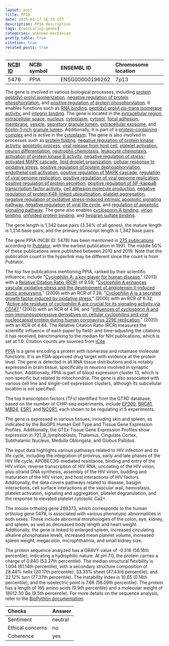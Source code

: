 ```yaml
---
layout: post
title: PPIA
date: 2025-01-17 16:55 CST
description: PPIA description
tags: [cooccuring-genes]
categories: unknown-mechanism
pretty_table: true
citation: true
related_posts: true
---
```




| [NCBI ID](https://www.ncbi.nlm.nih.gov/gene/5478) | NCBI symbol | ENSEMBL ID | Chromosome location |
| :-------- | :------- | :-------- | :------- |
| 5478  | PPIA | ENSG00000196262 | 7p13  |



The gene is involved in various biological processes, including [protein peptidyl-prolyl isomerization](https://amigo.geneontology.org/amigo/term/GO:0000413), [negative regulation of protein phosphorylation](https://amigo.geneontology.org/amigo/term/GO:0001933), and [positive regulation of protein phosphorylation](https://amigo.geneontology.org/amigo/term/GO:0001934). It enables functions such as [RNA binding](https://amigo.geneontology.org/amigo/term/GO:0003723), [peptidyl-prolyl cis-trans isomerase activity](https://amigo.geneontology.org/amigo/term/GO:0003755), and [integrin binding](https://amigo.geneontology.org/amigo/term/GO:0005178). The gene is located in the [extracellular region](https://amigo.geneontology.org/amigo/term/GO:0005576), [extracellular space](https://amigo.geneontology.org/amigo/term/GO:0005615), [nucleus](https://amigo.geneontology.org/amigo/term/GO:0005634), [cytoplasm](https://amigo.geneontology.org/amigo/term/GO:0005737), [cytosol](https://amigo.geneontology.org/amigo/term/GO:0005829), [focal adhesion](https://amigo.geneontology.org/amigo/term/GO:0005925), [membrane](https://amigo.geneontology.org/amigo/term/GO:0016020), [vesicle](https://amigo.geneontology.org/amigo/term/GO:0031982), [secretory granule lumen](https://amigo.geneontology.org/amigo/term/GO:0034774), [extracellular exosome](https://amigo.geneontology.org/amigo/term/GO:0070062), and [ficolin-1-rich granule lumen](https://amigo.geneontology.org/amigo/term/GO:1904813). Additionally, it is part of a [protein-containing complex](https://amigo.geneontology.org/amigo/term/GO:0032991) and is active in the [cytoplasm](https://amigo.geneontology.org/amigo/term/GO:0005737). The gene is also involved in processes such as [protein folding](https://amigo.geneontology.org/amigo/term/GO:0006457), [negative regulation of protein kinase activity](https://amigo.geneontology.org/amigo/term/GO:0006469), [apoptotic process](https://amigo.geneontology.org/amigo/term/GO:0006915), [viral release from host cell](https://amigo.geneontology.org/amigo/term/GO:0019076), [platelet activation](https://amigo.geneontology.org/amigo/term/GO:0030168), [neuron differentiation](https://amigo.geneontology.org/amigo/term/GO:0030182), [neutrophil chemotaxis](https://amigo.geneontology.org/amigo/term/GO:0030593), [leukocyte chemotaxis](https://amigo.geneontology.org/amigo/term/GO:0030595), [activation of protein kinase B activity](https://amigo.geneontology.org/amigo/term/GO:0032148), [negative regulation of stress-activated MAPK cascade](https://amigo.geneontology.org/amigo/term/GO:0032873), [lipid droplet organization](https://amigo.geneontology.org/amigo/term/GO:0034389), [cellular response to oxidative stress](https://amigo.geneontology.org/amigo/term/GO:0034599), [positive regulation of protein dephosphorylation](https://amigo.geneontology.org/amigo/term/GO:0035307), [endothelial cell activation](https://amigo.geneontology.org/amigo/term/GO:0042118), [positive regulation of MAPK cascade](https://amigo.geneontology.org/amigo/term/GO:0043410), [regulation of viral genome replication](https://amigo.geneontology.org/amigo/term/GO:0045069), [positive regulation of viral genome replication](https://amigo.geneontology.org/amigo/term/GO:0045070), [positive regulation of protein secretion](https://amigo.geneontology.org/amigo/term/GO:0050714), [positive regulation of NF-kappaB transcription factor activity](https://amigo.geneontology.org/amigo/term/GO:0051092), [cell adhesion molecule production](https://amigo.geneontology.org/amigo/term/GO:0060352), [negative regulation of protein K48-linked ubiquitination](https://amigo.geneontology.org/amigo/term/GO:0061944), [platelet aggregation](https://amigo.geneontology.org/amigo/term/GO:0070527), [negative regulation of oxidative stress-induced intrinsic apoptotic signaling pathway](https://amigo.geneontology.org/amigo/term/GO:1902176), [negative regulation of viral life cycle](https://amigo.geneontology.org/amigo/term/GO:1903901), and [regulation of apoptotic signaling pathway](https://amigo.geneontology.org/amigo/term/GO:2001233). The gene also enables [cyclosporin A binding](https://amigo.geneontology.org/amigo/term/GO:0016018), [virion binding](https://amigo.geneontology.org/amigo/term/GO:0046790), [unfolded protein binding](https://amigo.geneontology.org/amigo/term/GO:0051082), and [heparan sulfate binding](https://amigo.geneontology.org/amigo/term/GO:1904399).


The gene length is 1,342 base pairs (3.34% of all genes), the mature length is 1,214 base pairs, and the primary transcript length is 1,342 base pairs.


The gene PPIA (NCBI ID: 5478) has been mentioned in [275 publications](https://pubmed.ncbi.nlm.nih.gov/?term=%22PPIA%22) according to [Pubtator](https://academic.oup.com/nar/article/47/W1/W587/5494727), with the earliest publication in 1991. The middle 50% of these publications were published between 2010 and 2019. Note that the publication count in the hyperlink may be different since the count is from Pubtator.


The top five publications mentioning PPIA, ranked by their scientific influence, include "[Cyclophilin A: a key player for human disease.](https://pubmed.ncbi.nlm.nih.gov/24176846)" (2013) with a [Relative Citation Ratio (RCR)](https://journals.plos.org/plosbiology/article?id=10.1371/journal.pbio.1002541) of 9.59, "[Cyclophilin A enhances vascular oxidative stress and the development of angiotensin II-induced aortic aneurysms.](https://pubmed.ncbi.nlm.nih.gov/19430489)" (2009) with an RCR of 7.28, "[Cyclophilin A is a secreted growth factor induced by oxidative stress.](https://pubmed.ncbi.nlm.nih.gov/11055983)" (2000) with an RCR of 6.32, "[Active site residues of cyclophilin A are crucial for its signaling activity via CD147.](https://pubmed.ncbi.nlm.nih.gov/11943775)" (2002) with an RCR of 4.94, and "[Influences of cyclosporin A and non-immunosuppressive derivatives on cellular cyclophilins and viral nucleocapsid protein during human coronavirus 229E replication.](https://pubmed.ncbi.nlm.nih.gov/31634494)" (2020) with an RCR of 4.44. The Relative Citation Ratio (RCR) measures the scientific influence of each paper by field- and time-adjusting the citations it has received, benchmarking to the median for NIH publications, which is set at 1.0. Citation counts are sourced from [iCite](https://icite.od.nih.gov).


[PPIA](https://www.proteinatlas.org/ENSG00000196262-PPIA) is a gene encoding a protein with isomerase and rotamase molecular functions. It is an FDA-approved drug target with evidence at the protein level. The gene is detected in all RNA tissue distributions and is notably expressed in brain tissue, specifically in neurons involved in synaptic function. Additionally, PPIA is part of blood expression cluster 13, which is non-specific but related to mitochondria. The gene is also associated with various cell line and single-cell expression clusters, although its subcellular location is not specified.


The top transcription factors (TFs) identified from the GTRD database, based on the number of CHIP-seq experiments, include [EP300](https://www.ncbi.nlm.nih.gov/gene/2033), [BRCA1](https://www.ncbi.nlm.nih.gov/gene/672), [MBD4](https://www.ncbi.nlm.nih.gov/gene/8930), [ESR1](https://www.ncbi.nlm.nih.gov/gene/2099), and [NCOR1](https://www.ncbi.nlm.nih.gov/gene/9611), each shown to be regulating in 5 experiments.





The gene is expressed in various tissues, including skin and spleen, as indicated by the BioGPS Human Cell Type and Tissue Gene Expression Profiles. Additionally, the GTEx Tissue Gene Expression Profiles show expression in 721_B_lymphoblasts, Thalamus, Cingulate Cortex, Subthalamic Nucleus, Medulla Oblongata, and Globus Pallidus.


The input data highlights various pathways related to HIV infection and its life cycle, including the integration of provirus, early and late phases of the HIV life cycle, APOBEC3G-mediated resistance, binding and entry of the HIV virion, reverse transcription of HIV RNA, uncoating of the HIV virion, plus-strand DNA synthesis, assembly of the HIV virion, budding and maturation of the HIV virion, and host interactions of HIV factors. Additionally, the data covers pathways related to disease, basigin interactions, cell surface interactions at the vascular wall, hemostasis, platelet activation, signaling and aggregation, platelet degranulation, and the response to elevated platelet cytosolic Ca2+.


The mouse ortholog gene 268373, which corresponds to the human ortholog gene 5478, is associated with various phenotypic abnormalities in both sexes. These include abnormal morphologies of the colon, eye, kidney, and spleen, as well as decreased body length and heart weight. Additionally, the gene is linked to enlarged spleen, increased circulating alkaline phosphatase levels, increased mean platelet volume, increased spleen weight, megacolon, microphthalmia, and small kidney size.


The protein sequence analyzed has a GRAVY value of -0.316 (56.16th percentile), indicating a hydrophilic nature. At pH 7.0, the protein carries a charge of 0.840 (53.27th percentile). The median structural flexibility is 1.004 (61.14th percentile), with a secondary structure composition of 28.48% helix (20.17th percentile), 33.33% sheet (47.43rd percentile), and 32.12% turn (77.37th percentile). The instability index is 10.65 (0.14th percentile), and the isoelectric point is 7.68 (56.09th percentile). The protein has a length of 165 amino acids (9.9th percentile) and a molecular weight of 18012.30 Da (9.5th percentile). For more details on the sequence analysis, refer to the [BioPython documentation](https://biopython.org/docs/1.75/api/Bio.SeqUtils.ProtParam.html).





| Checks    | Answer |
| :-------- | :------- |
| Sentiment  | neutral   |
| Ethical concerns | no     |
| Coherence    | yes    |